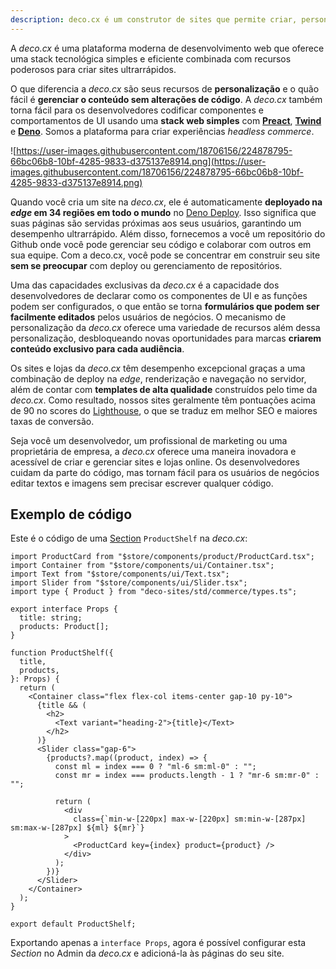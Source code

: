 ```yaml
---
description: deco.cx é um construtor de sites que permite criar, personalizar e implantar sites com facilidade. Com foco na personalização, você pode criar experimentos, segmentar conteúdo por público e muito mais.
---
```


A _deco.cx_ é uma plataforma moderna de desenvolvimento web que oferece uma stack
tecnológica simples e eficiente combinada com recursos poderosos para criar sites ultrarrápidos.

O que diferencia a _deco.cx_ são seus recursos de
**personalização** e o quão fácil é **gerenciar o conteúdo sem alterações de
código**. A _deco.cx_ também torna fácil para os desenvolvedores codificar
componentes e comportamentos de UI usando uma **stack web simples** com
**[Preact](https://preactjs.com/)**, **[Twind](https://twind.style/)** e
**[Deno](https://deno.land/)**. Somos a plataforma para criar experiências _headless commerce_.


![https://user-images.githubusercontent.com/18706156/224878795-66bc06b8-10bf-4285-9833-d375137e8914.png](https://user-images.githubusercontent.com/18706156/224878795-66bc06b8-10bf-4285-9833-d375137e8914.png)


Quando você cria um site na _deco.cx_, ele é automaticamente **deployado na _edge_ em
34 regiões em todo o mundo** no [Deno Deploy](https://deno.com/). Isso
significa que suas páginas são servidas próximas aos seus usuários, garantindo um
desempenho ultrarrápido. Além disso, fornecemos a você um repositório do Github
onde você pode gerenciar seu código e colaborar com outros em sua equipe. Com a
deco.cx, você pode se concentrar em construir seu site **sem se preocupar** com
deploy ou gerenciamento de repositórios.

Uma das capacidades exclusivas da _deco.cx_ é a capacidade dos desenvolvedores de
declarar como os componentes de UI e as funções podem ser configurados, o que
então se torna **formulários que podem ser facilmente editados** pelos usuários
de negócios. O mecanismo de personalização da _deco.cx_ oferece uma variedade de
recursos além dessa personalização, desbloqueando novas oportunidades para
marcas **criarem conteúdo exclusivo para cada audiência**.

Os sites e lojas da _deco.cx_ têm desempenho excepcional graças a uma combinação
de deploy na _edge_, renderização e navegação no servidor, além de contar com **templates de alta qualidade** construídos pelo time da _deco.cx_. Como resultado, nossos sites geralmente têm pontuações acima de 90 no
scores do [Lighthouse](https://web.dev/measure/), o que se traduz em melhor SEO e maiores taxas de
conversão.

Seja você um desenvolvedor, um profissional de marketing ou uma proprietária de
empresa, a _deco.cx_ oferece uma maneira inovadora e acessível de criar e
gerenciar sites e lojas online. Os desenvolvedores cuidam da parte do código,
mas tornam fácil para os usuários de negócios editar textos e imagens sem
precisar escrever qualquer código.

## Exemplo de código

Este é o código de uma [Section](https://deco.cx/docs/pt/concepts/sections) `ProductShelf` na _deco.cx_:

```tsx
import ProductCard from "$store/components/product/ProductCard.tsx";
import Container from "$store/components/ui/Container.tsx";
import Text from "$store/components/ui/Text.tsx";
import Slider from "$store/components/ui/Slider.tsx";
import type { Product } from "deco-sites/std/commerce/types.ts";

export interface Props {
  title: string;
  products: Product[];
}

function ProductShelf({
  title,
  products,
}: Props) {
  return (
    <Container class="flex flex-col items-center gap-10 py-10">
      {title && (
        <h2>
          <Text variant="heading-2">{title}</Text>
        </h2>
      )}
      <Slider class="gap-6">
        {products?.map((product, index) => {
          const ml = index === 0 ? "ml-6 sm:ml-0" : "";
          const mr = index === products.length - 1 ? "mr-6 sm:mr-0" : "";

          return (
            <div
              class={`min-w-[220px] max-w-[220px] sm:min-w-[287px] sm:max-w-[287px] ${ml} ${mr}`}
            >
              <ProductCard key={index} product={product} />
            </div>
          );
        })}
      </Slider>
    </Container>
  );
}

export default ProductShelf;
```

Exportando apenas a `interface Props`, agora é possível configurar esta _Section_ no Admin da _deco.cx_ e adicioná-la às páginas do seu site.